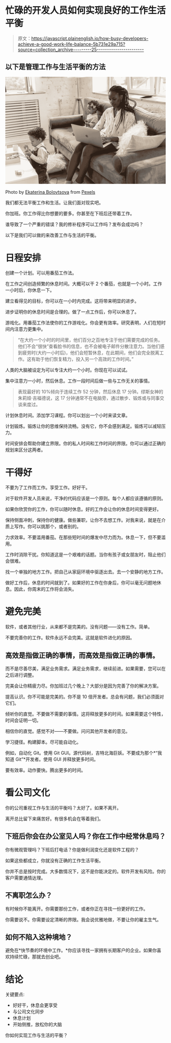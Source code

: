 # 忙碌的开发人员如何实现良好的工作生活平衡

> 原文：<https://javascript.plainenglish.io/how-busy-developers-achieve-a-good-work-life-balance-5b731e29a715?source=collection_archive---------25----------------------->

## 以下是管理工作与生活平衡的方法

![](img/228e7bedb10d006bdc1c2bfdb9e01f36.png)

Photo by [Ekaterina Bolovtsova](https://www.pexels.com/@ekaterina-bolovtsova?utm_content=attributionCopyText&utm_medium=referral&utm_source=pexels) from [Pexels](https://www.pexels.com/photo/man-people-woman-girl-4868381/?utm_content=attributionCopyText&utm_medium=referral&utm_source=pexels)

我们都无法平衡工作和生活。让我们面对现实吧。

你加班。你工作得比你想要的要多。你甚至在下班后还带着工作。

谁导致了一个严重的错误？我的修补程序可以工作吗？发布会成功吗？

以下是我们可以做的来改善工作与生活的平衡。

# 日程安排

创建一个计划。可以用番茄工作法。

在工作之间创造频繁的休息时间。大概可以干 2 个番茄，也就是一个小时。工作一小时后，你休息一下。

建立看得见的目标，你可以在一小时内完成。这将带来明显的进步。

进步证明你的休息时间是合理的。做了一点工作后，你可以休息了。

游戏化。用番茄工作法使你的工作游戏化。你会更有效率。研究表明，人们在短时间内注意力更集中。

> “在大约一个小时的时间里，他们百分之百地专注于他们需要完成的任务。他们不会“很快”查看脸书的信息，也不会被电子邮件分散注意力。当他们感到疲劳时(大约一小时后)，他们会短暂休息，在此期间，他们会完全脱离工作。这有助于他们恢复精力，投入另一个高效的工作时间。”[](https://www.inc.com/minda-zetlin/productivity-workday-52-minutes-work-17-minutes-break-travis-bradberry-pomodoro-technique.html)

人类的大脑被设定为可以专注大约一个小时。你现在可以试试。

集中注意力一小时，然后休息。工作一段时间后做一些与工作无关的事情。

> 表现最好的 10%倾向于连续工作 52 分钟，然后休息 17 分钟。缪斯女神的朱莉娅·吉福德说，这 17 分钟通常不在电脑旁，通过散步、锻炼或与同事交谈来度过。[](https://www.theatlantic.com/business/archive/2014/09/science-tells-you-how-many-minutes-should-you-take-a-break-for-work-17/380369/)

计划休息时间。添加学习课程。你可以划出一个小时来读文章。

计划锻炼。锻炼让你的思维保持流畅。没有它，你不会感到满足。锻炼可以减轻压力。

时间安排会帮助你建立界限。你的私人时间和工作时间的界限。你可以通过正确的规划来区分这两者。

# 干得好

不要为了工作而工作。享受工作。好好干。

对于软件开发人员来说，干净的代码应该是一个原则。每个人都应该遵循的原则。

如果你欣赏你的工作，你可以随时休息。好的工作会让你的休息时间变得更好。

保持侧面冲刺，保持你的健康。做些兼职，让你不去想工作。对我来说，就是在介质上写作。你可以挑那个，或者别的。

力求效率。不要滥用番茄。在那些短时间的爆发中尽力而为。休息一下，但不要滥用。

工作时消除干扰。你知道这是一个艰难的话题。当你有孩子或女朋友时，阻止他们会很难。

找一个单独的地方工作。把自己从家庭环境中驱逐出去。去一个安静的地方工作。

做好工作后，休息的时间就到了。如果好的工作在你身后，你可以毫无问题地休息。因此，你周末的工作将会消失。

# 避免完美

软件，或者其他行业，从来都不是完美的。没有问题——没有工作。简单。

不要完善你的工作。软件永远不会完美。这就是软件进化的原因。

## 高效是指做正确的事情，而高效是指做正确的事情。

而不是尽善尽美，满足业务需求。满足业务需求，继续前进。如果需要，您可以在之后进行调整。

完美会让你精疲力尽。你加班过几个晚上？大部分是因为完善了你的解决方案。

提高认识。你不可能是完美的。你不是 10 倍开发者。总会有问题，我们必须面对它们。

倾听你的直觉。不要做不需要的事情。这将释放更多的时间。如果需要这个特性，时间会证明一切。

相信你的直觉。感觉不对——不要做。问问其他开发者的意见。

学习捷径。构建脚本。尽可能自动化。

例如，自动化 Git。使用 Git GUI。源代码树，吉特北海巨妖。不要成为那个*“我知道 Git”*开发者。使用 GUI 并释放更多时间。

要有效率。动作要快。腾出更多的时间。

# 看公司文化

你的公司重视工作与生活的平衡吗？太好了。如果不离开。

离开总比留下来痛苦好。有很多机会在等着我们。

## 下班后你会在办公室见人吗？你在工作中经常休息吗？

你有微观管理吗？下班后打电话？你是做利润变化还是软件工程的？

如果这些都成立，你就没有正确的工作生活平衡。

你并不总是按时完成。大多数情况下，这不是你能决定的。软件开发有风险。你的客户需要通情达理。

## 不离职怎么办？

有时候你不能离开。你需要那份工作，或者你正在寻找一份更好的工作。

你需要说不。你需要设定清晰的界限。我会说优雅地做，不要让你的雇主生气。

## 如何不陷入这种境地？

避免在*快节奏的环境中工作。*你应该寻找一家拥有长期客户的企业。如果你喜欢持续忙碌，那就去创业吧。

# 结论

关键要点:

*   好好干，休息会更享受
*   与公司文化同步
*   休息计划
*   开始侧推，放松你的大脑

你如何实现工作与生活的平衡？